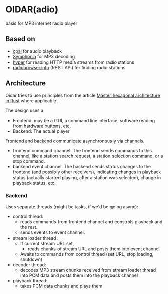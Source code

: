 # OIDAR(adio)

basis for MP3 internet radio player


## Based on

* [cpal](https://github.com/RustAudio/cpal) for audio playback
* [Symphonia](https://github.com/pdeljanov/Symphonia/blob/master/GETTING_STARTED.md) for MP3 decoding
* [hyper](https://github.com/hyperium/hyper) for reading HTTP media streams from radio stations
* [radiobrowser.info](https://www.radio-browser.info/) (REST API) for finding radio stations

## Architecture

Oidar tries to use principles from the article [Master hexagonal architecture in Rust](https://www.howtocodeit.com/articles/master-hexagonal-architecture-rust) where applicable.

The design uses a
* Frontend: may be a GUI, a command line interface, software reading from hardware buttons, etc.
* Backend: The actual player

Frontend and backend communicate asynchronously via [channels](https://doc.rust-lang.org/std/sync/mpsc/fn.channel.html).
* frontend command channel: The frontend sends commands to this channel, like a station search request, a station selection command, or a stop command.
* backend event channel: The backend sends status changes to the frontend (and possibly other receivers), indicating changes in playback status (actually started playing, after a station was selected), change in playback status, etc.

### Backend

Uses separate threads (might be tasks, if we'd be going async):

* control thread: 
  * reads commands from frontend channel and constrols playback and the rest.
  * sends events to event channel.
* stream loader thread:
  * If current stream URL set,
    * reads chunks of stream URL and posts them into event channel
  * Awaits to commands from control thread (set URL, stop loading, shutdown)
* decoder thread:
  * decodes MP3 stream chunks received from stream loader thread into PCM data and posts them into the playback channel
* playback thread:
  * takes PCM data chunks and plays them